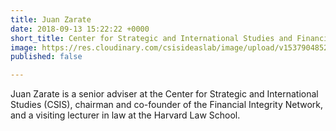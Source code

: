 ```yaml
---
title: Juan Zarate
date: 2018-09-13 15:22:22 +0000
short_title: Center for Strategic and International Studies and Financial Integrity Network
image: https://res.cloudinary.com/csisideaslab/image/upload/v1537904852/health-commission/Zarate_Juan.jpg
published: false

---
```

Juan Zarate is a senior adviser at the Center for Strategic and International Studies (CSIS), chairman and co-founder of the Financial Integrity Network, and a visiting lecturer in law at the Harvard Law School.
